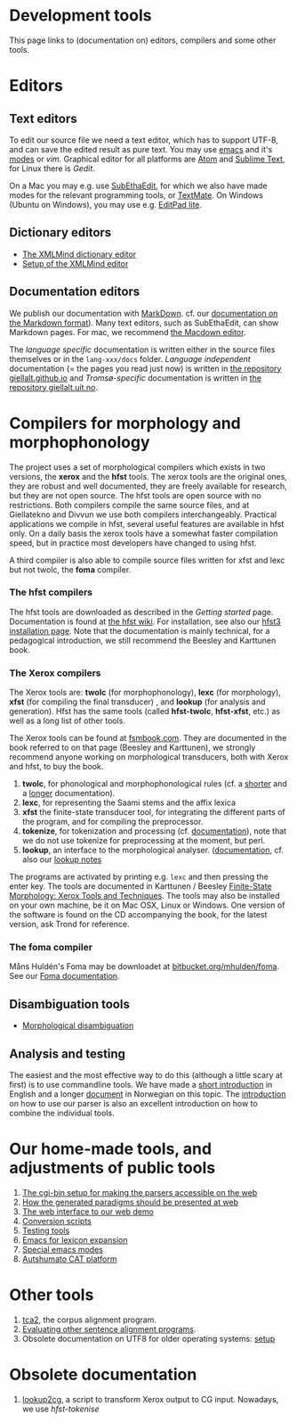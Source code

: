 # Development tools

This page links to (documentation on) editors, compilers and some other tools.

# Editors

## Text editors

To edit our source file we need a text editor, which has to support
UTF-8, and can save the edited result as pure text. You may use
[emacs](docu-emacs.html) and it's [modes](docu-emacs-modes.html) or _vim_. Graphical editor for all platforms are [Atom](https://atom.io/) and [Sublime Text](https://www.sublimetext.com/), for Linux there is _Gedit_.

On a Mac you may e.g. use [SubEthaEdit](subethaedit.html), for which we also
have made modes for the relevant programming tools, or [TextMate](https://macromates.com/). On Windows (Ubuntu on Windows), you may use e.g. [EditPad lite](https://www.editpadlite.com/).

## Dictionary editors

- [The XMLMind dictionary editor](../infra/editing_dicts_w_XXE.md)
- [Setup of the XMLMind editor](xmlmind-dictsetup.md)

## Documentation editors

We publish our documentation with [MarkDown](https://www.markdownguide.org/). cf. our [documentation on the Markdown format](../infra/Markdown.html)). Many text editors, such as SubEthaEdit, can show Markdown pages. For mac, we recommend [the Macdown editor](https://macdown.uranusjr.com/).

The _language specific_ documentation is written either in the source files themselves or in the `lang-xxx/docs` folder. _Language independent_ documentation (= the pages you read just now) is written in [the repository giellalt.github.io](https://github.com/giellalt/giellalt.github.io) and _Tromsø-specific_ documentation is written in [the repository giellalt.uit.no](https://github.com/divvungiellatekno/giellalt.uit.no).

# Compilers for morphology and morphophonology

The project uses a set of morphological compilers which exists in two
versions, the **xerox** and the **hfst** tools. The xerox tools are the
original ones, they are robust and well documented, they are freely
available for research, but they are not open source. The hfst tools are
open source with no restrictions. Both compilers compile the same source
files, and at Giellatekno and Divvun we use both compilers
interchangeably. Practical applications we compile in hfst,
several useful features are available in hfst only. On a daily basis the
xerox tools have a somewhat faster compilation speed, but in practice most developers have changed to using hfst.

A third compiler is also able to compile source files written for xfst
and lexc but not twolc, the **foma** compiler.

### The hfst compilers

The hfst tools are downloaded as described in the _Getting started_ page.
Documentation is found at [the hfst
wiki](https://github.com/hfst/hfst/wiki). For
installation, see also our [hfst3 installation
page](../infra/compiling_HFST3.html). Note that the documentation is
mainly technical, for a pedagogical introduction, we still recommend the
Beesley and Karttunen book.

### The Xerox compilers

The Xerox tools are: **twolc** (for morphophonology), **lexc** (for
morphology), **xfst** (for compiling the final transducer) , and
**lookup** (for analysis and generation). Hfst has the same tools
(called **hfst-twolc**, **hfst-xfst**, etc.) as well as a long list of
other tools.

The Xerox tools can be found at [fsmbook.com](http://www.fsmbook.com).
They are documented in the book referred to on that page (Beesley and
Karttunen), we strongly recommend anyone working on morphological
transducers, both with Xerox and hfst, to buy the book.

1.  **twolc**, for phonological and morphophonological rules (cf. a
    [shorter](http://staff.um.edu.mt/mros1/nlp/fsa/twolc92.html) and a
    [longer](http://www.stanford.edu/~laurik/.book2software/twolc.pdf)
    documentation).
2.  **lexc**, for representing the Saami stems and the affix lexica
3.  **xfst** the finite-state transducer tool, for integrating the
    different parts of the program, and for compiling the preprocessor.
4.  **tokenize**, for tokenization and processing (cf.
    [documentation](http://www.cis.upenn.edu/~cis639/docs/tokenize.html)),
    note that we do not use tokenize for preprocessing at the moment,
    but perl.
5.  **lookup**, an interface to the morphological analyser.
    ([documentation](http://www.cis.upenn.edu/~cis639/docs/lookup.html),
    cf. also our [lookup notes](docu-lookup.html)

The programs are activated by printing e.g. `lexc` and then pressing the
enter key. The tools are documented in Karttunen / Beesley [Finite-State
Morphology: Xerox Tools and Techniques](http://www.fsmbook.com). The
tools may also be installed on your own machine, be it on Mac OSX, Linux
or Windows. One version of the software is found on the CD accompanying
the book, for the latest version, ask Trond for reference.

### The foma compiler

Måns Huldén's Foma may be downloadet at
[bitbucket.org/mhulden/foma](https://bitbucket.org/mhulden/foma). See
our [Foma documentation](FomaDocumentation.html).

## Disambiguation tools

- [Morphological disambiguation](../ling/docu-disambiguation.html)

## Analysis and testing

The easiest and the most effective way to do this (although a little
scary at first) is to use commandline tools. We have made a [short
introduction](docu-unix.html) in English and a longer
[document](docu-unix-nno.html) in Norwegian on this topic. The
[introduction](docu-sme-manual.html) on how to use our parser is also an
excellent introduction on how to combine the individual tools.

# Our home-made tools, and adjustments of public tools

1.  [The cgi-bin setup for making the parsers accessible on the
    web](../infra/docu-cgi-bin.html)
2.  [How the generated paradigms should be presented at
    web](../infra/web/ParadigmPresentation.html)
3.  [The web interface to our web demo](../infra/docu-webinterface.html)
4.  [Conversion scripts](docu-conversionscripts.html)
5.  [Testing tools](../ling/docu-testing.html)
6.  [Emacs for lexicon expansion](docu-tools-emacs.html)
7.  [Special emacs modes](docu-emacs-modes.html)
8.  [Autshumato CAT platform](autshumato.html)

# Other tools

1.  [tca2](/tools/tca2.html), the corpus alignment program.
2.  [Evaluating other sentence alignment programs](salignment.html).
3.  Obsolete documentation on UTF8 for older operating systems:
    [setup](utf-8-setup.html)

# Obsolete documentation

1.  [lookup2cg](docu-lookup2cg.html), a script to transform Xerox output
    to CG input. Nowadays, we use _hfst-tokenise_
